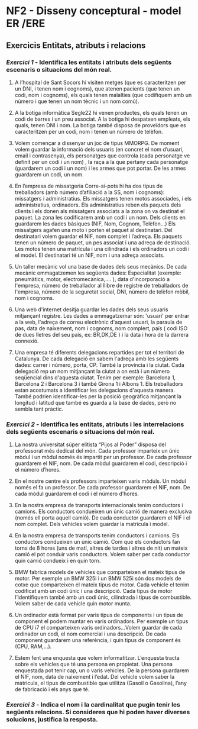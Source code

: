 # NF2 - Disseny conceptural - model ER /ERE

## Exercicis Entitats, atributs i relacions

### *Exercici 1* - Identifica les entitats i atributs dels següents escenaris o situacions del món real.

1. A l’hospital de Sant Socors hi visiten metges (que es caracteritzen per un DNI, i tenen nom i cognoms), que atenen pacients (que tenen un codi, nom i cognoms), els quals tenen malalties (que codifiquem amb un número i que tenen un nom tècnic i un nom comú).

2. A la botiga informàtica Segle22 hi venen productes, els quals tenen un codi de barres i un preu associat. A la botiga hi despatxen empleats, els quals, tenen DNI i nom. La botiga també disposa de proveïdors que es caracteritzen per un codi, nom i tenen un número de telèfon.

3. Volem començar a dissenyar un joc de tipus MMORPG. De moment volem guardar la informació dels usuaris (en concret el nom d’usuari, email i contrasenya), els personatges que controla (cada personatge ve definit per un codi i un nom) , la raça a la que pertany cada personatge (guardarem un codi i un nom) i les armes que pot portar. De les armes guardarem un codi, un nom.

4. En l’empresa de missatgeria Corre-si-pots hi ha dos tipus de treballadors (amb número d’afiliació a la SS, nom i cognoms): missatgers i administratius. Els missatgers tenen motos associades, i els administratius, ordinadors. Els administratius reben els paquets dels clients i els donen als missatgers associats a la zona on va destinat el paquet. La zona les codificarem amb  un codi i un nom. Dels clients en guardarem les dades bàsiques (NIF, Nom, Cognom, Telèfon…) Els missatgers agafen una moto i porten el paquet al destinatari. Del destinatari volem guardar el NIF, nom complet i l’adreça. Els paquets tenen un número de paquet, un pes associat i una adreça de destinació. Les motos tenen una matrícula i una cilindrada i els ordinadors un codi i el model. El destinatari té un NIF, nom i una adreça associats.

5. Un taller mecànic vol una base de dades dels seus mecànics.  De cada mecànic emmagatzemen les següents dades: Especialitat (exemple: pneumàtics, motor, electromecànica,.... ), data d'incorporació a l'empresa, número de treballador al llibre de registre de treballadors de l'empresa, número de la seguretat social, DNI, número de telèfon mòbil, nom i cognoms. 

6. Una web d'internet desitja guardar les dades dels seus usuaris mitjançant registre.  Les dades a emmagatzemar són: 'usuari' per entrar a la web, l'adreça de correu electrònic d'aquest usuari, la paraula de pas, data de naixement, nom i cognoms, nom complert, país ( codi ISO de dues lletres del seu país, ex: BR,DK,DE ) i la data i hora de la darrera connexió.

7. Una empresa té diferents delegacions repartides per tot el territori de Catalunya. De cada delegació en sabem l'adreça amb les següents dades: carrer i número, porta, CP. També la província i la ciutat. Cada delegació rep un nom mitjançant la ciutat a on està i un número seqüencial dins d'aquesta ciutat. Tenim per exemple: Barcelona 1, Barcelona 2 i Barcelona 3 i també Girona 1 i Albons 1. Els treballadors estan acostumats a identificar les delegacions d'aquesta manera. També podrien identificar-les per la posició geogràfica mitjançant la longitud i latitud que també es guarda a la base de dades, però no sembla tant pràctic. 

### *Exercici 2* - Identifica les entitats, atributs i les interrelacions dels següents escenaris o situacions del món real.

1. La nostra universitat súper elitista “Pijos al Poder” disposa del professorat més dedicat del món. Cada professor imparteix un únic mòdul i un mòdul només és impartit per un  professor. De cada professor guardarem el NIF, nom. De cada mòdul guardarem el codi, descripció i el número d’hores.
2. En el nostre centre els professors imparteixen varis mòduls. Un mòdul només el fa un professor.  De cada professor guardarem el NIF, nom. De cada mòdul guardarem el codi  i el número d’hores.

3. En la nostra empresa de transports internacionals tenim conductors i camions. Els conductors condueixen un únic camió de manera exclusiva (només ell porta aquell camió). De cada conductor guardarem el NIF i el nom complet. Dels vehicles volem guardar la matrícula i model.

4. En la nostra empresa de transports tenim conductors i camions. Els conductors condueixen un únic camió. Com que els conductors fan torns de 8 hores (uns de matí, altres de tardes i altres de nit) un mateix camió el pot conduir varis conductors. Volem saber per cada conductor quin camió condueix i en quin torn.


5. BMW fabrica models de vehicles que comparteixen el mateix tipus de motor. Per exemple un BMW 325i i un BMW 525i són dos models de cotxe que comparteixen el mateix tipus de motor. Cada vehicle el tenim codificat amb un codi únic i una descripció. Cada tipus de motor l’identifiquem també amb un codi únic,  cilindrada i tipus de combustible. Volem saber de cada vehicle quin motor munta.

6. Un ordinador està format per varis tipus de components i un tipus de component el podem muntar en varis ordinadors. Per exemple un tipus de CPU i7 el comparteixen varis ordinadors...Volem guardar de cada ordinador un codi, el nom comercial i una descripció. De cada component guardarem una referència, i quin tipus de component és (CPU, RAM,...). 

7. Estem fent una enquesta que volem informatitzar. L’enquesta tracta sobre els vehicles que té una persona en propietat. Una persona enquestada pot tenir cap, un o varis vehicles. De la persona guardarem el NIF, nom, data de naixement i l’edat. Del vehicle volem saber la matricula, el tipus de combustible que utilitza (Gasoil o Gasolina), l’any de fabricació i els anys que té.

### *Exercici 3* - Indica el nom i la cardinalitat que pugin tenir les següents relacions. Si consideres que hi poden haver diverses solucions, justifica la resposta.

